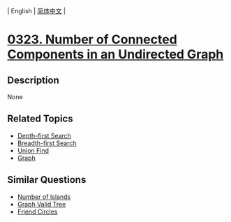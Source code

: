 
| English | [简体中文](README.md) |
# [0323. Number of Connected Components in an Undirected Graph](https://leetcode-cn.com/problems/number-of-connected-components-in-an-undirected-graph/)
## Description
None
## Related Topics
- [Depth-first Search](https://leetcode-cn.com/tag/depth-first-search)
- [Breadth-first Search](https://leetcode-cn.com/tag/breadth-first-search)
- [Union Find](https://leetcode-cn.com/tag/union-find)
- [Graph](https://leetcode-cn.com/tag/graph)
## Similar Questions
- [Number of Islands](../number-of-islands/README_EN.md)
- [Graph Valid Tree](../graph-valid-tree/README_EN.md)
- [Friend Circles](../friend-circles/README_EN.md)
